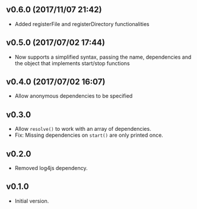 
## v0.6.0 (2017/11/07 21:42)

- Added registerFile and registerDirectory functionalities

## v0.5.0 (2017/07/02 17:44)
- Now supports a simplified syntax, passing the name, dependencies and the object that implements start/stop functions

## v0.4.0 (2017/07/02 16:07)
- Allow anonymous dependencies to be specified

## v0.3.0
- Allow `resolve()` to work with an array of dependencies.
- Fix: Missing dependencies on `start()` are only printed once.

## v0.2.0
- Removed log4js dependency.

## v0.1.0
- Initial version.